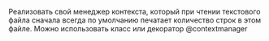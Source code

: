Реализовать свой менеджер контекста, который при чтении текстового файла сначала
всегда по умолчанию печатает количество строк в этом файле. 
Можно использовать класс или декоратор @contextmanager